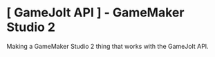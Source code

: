 <h1>
  [ GameJolt API ] - GameMaker Studio 2
</h1>

<div>
  <p>
    Making a GameMaker Studio 2 thing that works with the GameJolt API.
  </p>
</div>

